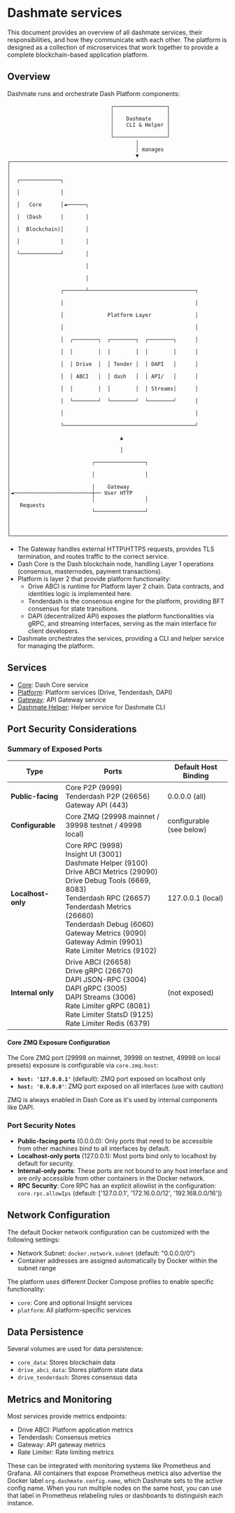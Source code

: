 # Dashmate services

This document provides an overview of all dashmate services, their responsibilities, and how they communicate with each other.
The platform is designed as a collection of microservices that work together to provide a complete blockchain-based application platform.

## Overview

Dashmate runs and orchestrate Dash Platform components:

```
                                 ┌─────────────────┐
                                 │                 │
                                 │    Dashmate     │
                                 │    CLI & Helper │
                                 │                 │
                                 └─────────────────┘
                                         │
                                         │ manages
                                         ▼
┌──────────────────────────────────────────────────────────────────────┐
│                                                                      │
│  ┌─────────────┐                                                     │
│  │             │                                                     │
│  │   Core      │◄──────┐                                             │
│  │  (Dash      │       │                                             │
│  │  Blockchain)│       │                                             │
│  │             │       │                                             │
│  └─────────────┘       │                                             │
│                        │                                             │
│                        │                                             │
│                ┌───────┴──────────────────────────────────┐          │
│                │                                          │          │
│                │              Platform Layer              │          │
│                │                                          │          │
│                │  ┌────────┐  ┌────────┐  ┌────────┐      │          │
│                │  │        │  │        │  │        │      │          │
│                │  │ Drive  │  │ Tender │  │ DAPI   │      │          │
│                │  │ ABCI   │  │ dash   │  │ API/   │      │          │
│                │  │        │  │        │  │ Streams│      │          │
│                │  └────────┘  └────────┘  └────────┘      │          │
│                │                                          │          │
│                └──────────────────────────────────────────┘          │
│                                   ▲                                  │
│                                   │                                  │
│                          ┌────────────────┐                          │
│                          │                │                          │
│                          │    Gateway     │◄─────────────────────────┼── User HTTP
│                          │                │                          │   Requests
│                          └────────────────┘                          │
│                                                                      │
└──────────────────────────────────────────────────────────────────────┘
```

* The Gateway handles external HTTP\HTTPS requests, provides TLS termination, and routes traffic to the correct service.
* Dash Core is the Dash blockchain node, handling Layer 1 operations (consensus, masternodes, payment transactions).
* Platform is layer 2 that provide platform functionality:
  * Drive ABCI is runtime for Platform layer 2 chain. Data contracts, and identities logic is implemented here.
  * Tenderdash is the consensus engine for the platform, providing BFT consensus for state transitions.
  * DAPI (decentralized API) exposes the platform functionalities via gRPC, and streaming interfaces, serving as the main interface for client developers.
* Dashmate orchestrates the services, providing a CLI and helper service for managing the platform.

## Services

- [Core](./core.md): Dash Core service
- [Platform](./platform.md): Platform services (Drive, Tenderdash, DAPI)
- [Gateway](./gateway.md): API Gateway service
- [Dashmate Helper](./dashmate_helper.md): Helper service for Dashmate CLI

## Port Security Considerations

### Summary of Exposed Ports

| Type                | Ports                                                        | Default Host Binding |
|---------------------|--------------------------------------------------------------|---------------------|
| **Public-facing**   | Core P2P (9999)<br>Tenderdash P2P (26656)<br>Gateway API (443) | 0.0.0.0 (all)       |
| **Configurable**    | Core ZMQ (29998 mainnet / 39998 testnet / 49998 local)       | configurable (see below) |
| **Localhost-only**  | Core RPC (9998)<br>Insight UI (3001)<br>Dashmate Helper (9100)<br>Drive ABCI Metrics (29090)<br>Drive Debug Tools (6669, 8083)<br>Tenderdash RPC (26657)<br>Tenderdash Metrics (26660)<br>Tenderdash Debug (6060)<br>Gateway Metrics (9090)<br>Gateway Admin (9901)<br>Rate Limiter Metrics (9102) | 127.0.0.1 (local)   |
| **Internal only**   | Drive ABCI (26658)<br>Drive gRPC (26670)<br>DAPI JSON-RPC (3004)<br>DAPI gRPC (3005)<br>DAPI Streams (3006)<br>Rate Limiter gRPC (8081)<br>Rate Limiter StatsD (9125)<br>Rate Limiter Redis (6379) | (not exposed)       |

#### Core ZMQ Exposure Configuration

The Core ZMQ port (29998 on mainnet, 39998 on testnet, 49998 on local presets) exposure is configurable via `core.zmq.host`:
- **`host: '127.0.0.1'`** (default): ZMQ port exposed on localhost only
- **`host: '0.0.0.0'`**: ZMQ port exposed on all interfaces (use with caution)

ZMQ is always enabled in Dash Core as it's used by internal components like DAPI.

### Port Security Notes

- **Public-facing ports** (0.0.0.0): Only ports that need to be accessible from other machines bind to all interfaces by default.
- **Localhost-only ports** (127.0.0.1): Most ports bind only to localhost by default for security.
- **Internal-only ports**: These ports are not bound to any host interface and are only accessible from other containers in the Docker network.
- **RPC Security**: Core RPC has an explicit allowlist in the configuration: `core.rpc.allowIps` (default: ['127.0.0.1', '172.16.0.0/12', '192.168.0.0/16'])

## Network Configuration

The default Docker network configuration can be customized with the following settings:

- Network Subnet: `docker.network.subnet` (default: "0.0.0.0/0")
- Container addresses are assigned automatically by Docker within the subnet range

The platform uses different Docker Compose profiles to enable specific functionality:
- `core`: Core and optional Insight services
- `platform`: All platform-specific services

## Data Persistence

Several volumes are used for data persistence:
- `core_data`: Stores blockchain data
- `drive_abci_data`: Stores platform state data
- `drive_tenderdash`: Stores consensus data

## Metrics and Monitoring

Most services provide metrics endpoints:
- Drive ABCI: Platform application metrics
- Tenderdash: Consensus metrics
- Gateway: API gateway metrics
- Rate Limiter: Rate limiting metrics

These can be integrated with monitoring systems like Prometheus and Grafana.
All containers that expose Prometheus metrics also advertise the Docker label `org.dashmate.config.name`, which Dashmate sets to the active config name. When you run multiple nodes on the same host, you can use that label in Prometheus relabeling rules or dashboards to distinguish each instance.
